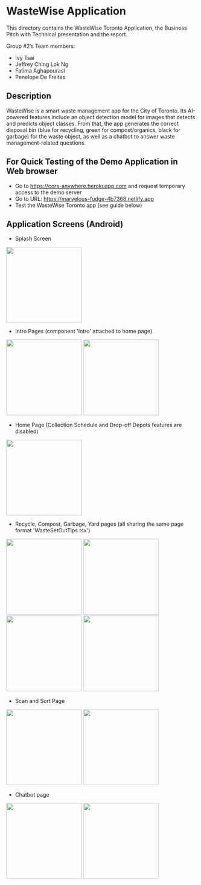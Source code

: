 # WasteWise Application

This directory contains the WasteWise Toronto Application, the Business Pitch with Technical presentation and the report.

Group #2’s Team members:
* Ivy Tsai 
* Jeffrey Ching Lok Ng
* Fatima Aghapourasl
* Penelope De Freitas

## Description

WasteWise is a smart waste management app for the City of Toronto. Its AI-powered features include an object detection model for images that detects and predicts object classes. From that, the app generates the correct disposal bin (blue for recycling, green for compost/organics, black for garbage) for the waste object, as well as a chatbot to answer waste management-related questions.

## For Quick Testing of the Demo Application in Web browser
* Go to https://cors-anywhere.herokuapp.com and request temporary access to the demo server
* Go to URL: https://marvelous-fudge-4b7368.netlify.app
* Test the WasteWise Toronto app (see guide below)

## Application Screens (Android)
* Splash Screen
<p float="left">
    <img src='screenshots_android/Splash.png' width='200'>
</p>

* Intro Pages (component 'Intro' attached to home page)
<p float="left">
  <img src='screenshots_android/Intro1.png' width='200'>
  <img src='screenshots_android/Intro2.png' width='200'>
</p>

* Home Page (Collection Schedule and Drop-off Depots features are disabled)
<p float="left">
  <img src='screenshots_android/Home.png' width='200'>
</p>

* Recycle, Compost, Garbage, Yard pages (all sharing the same page format 'WasteSetOutTips.tsx')
<p float="left">
  <img src='screenshots_android/Recycle.png' width='200'>
  <img src='screenshots_android/Compost.png' width='200'>
  <img src='screenshots_android/Garbage.png' width='200'>
  <img src='screenshots_android/Yard.png' width='200'>
</p>

* Scan and Sort Page
<p float="left">
  <img src='screenshots_android/Scan&Sort.png' width='200'>
  <img src='screenshots_android/Scan&SortResult.png' width='200'>
</p>

* Chatbot page
<p float="left">
  <img src='screenshots_android/Chatbot_Intro.png' width='200'>
  <img src='screenshots_android/Chatbot.png' width='200'>
</p>